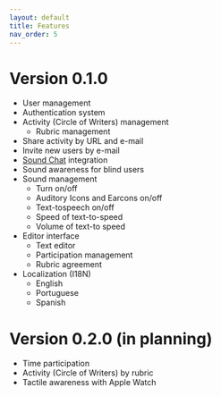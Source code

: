 ```yaml
---
layout: default
title: Features
nav_order: 5
---
```


# Version 0.1.0

* User management
* Authentication system
* Activity (Circle of Writers) management
  * Rubric management
* Share activity by URL and e-mail
* Invite new users by e-mail
* [Sound Chat](https://github.com/rodrigoprestesmachado/soundchat) integration
* Sound awareness for blind users
* Sound management
  * Turn on/off
  * Auditory Icons and Earcons on/off
  * Text-tospeech on/off
  * Speed of text-to-speed
  * Volume of text-to speed
* Editor interface
  * Text editor
  * Participation management
  * Rubric agreement
* Localization (I18N)
  * English  
  * Portuguese 
  * Spanish

# Version 0.2.0 (in planning)

* Time participation 
* Activity (Circle of Writers) by rubric
* Tactile awareness with Apple Watch